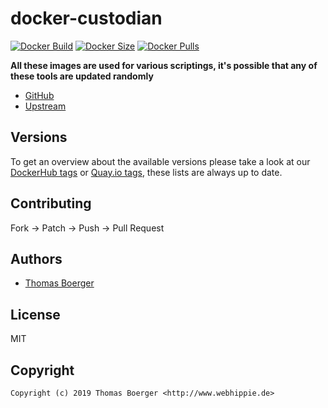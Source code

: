 # docker-custodian

[![Docker Build](https://github.com/toolhippie/docker-custodian/workflows/docker/badge.svg)](https://github.com/toolhippie/docker-custodian/actions?query=workflow%3Adocker) [![Docker Size](https://img.shields.io/docker/image-size/toolhippie/docker-custodian/latest)](https://hub.docker.com/r/toolhippie/docker-custodian) [![Docker Pulls](https://img.shields.io/docker/pulls/toolhippie/docker-custodian)](https://hub.docker.com/r/toolhippie/docker-custodian)

**All these images are used for various scriptings, it's possible that any of these tools are updated randomly**

* [GitHub](https://github.com/toolhippie/docker-custodian)
* [Upstream](https://github.com/Yelp/docker-custodian)

## Versions

To get an overview about the available versions please take a look at our [DockerHub tags](https://hub.docker.com/r/toolhippie/docker-custodian/tags/) or [Quay.io tags](https://quay.io/repository/toolhippie/docker-custodian?tab=tags), these lists are always up to date.

## Contributing

Fork -> Patch -> Push -> Pull Request

## Authors

* [Thomas Boerger](https://github.com/tboerger)

## License

MIT

## Copyright

```
Copyright (c) 2019 Thomas Boerger <http://www.webhippie.de>
```
